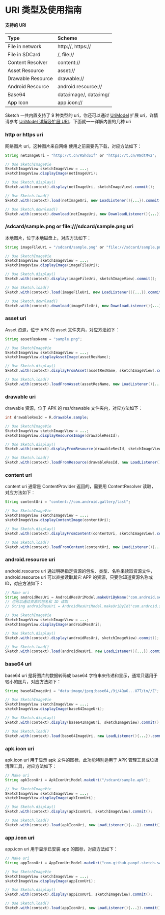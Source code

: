 # URI 类型及使用指南

#### 支持的 URI

|Type|Scheme|
|:---|:---|
|File in network|http://, https:// |
|File in SDCard|/, file:// |
|Content Resolver|content://|
|Asset Resource|asset:// |
|Drawable Resource|drawable:// |
|Android Resource|android.resource:// |
|Base64|data:image/, data:img/ |
|App Icon|app.icon:// |

Sketch 一共内置支持了 9 种类型的 uri，你还可以通过 [UriModel] 扩展 uri，详情请参考 [UriModel 详解及扩展 URI][uri_model]，下面就一一详解内置的几种 uri

### http or https uri

网络图片 uri，这种图片来自网络 使用之前需要先下载，对应方法如下：

```java
String netImageUri = "http://t.cn/RShdS1f" or "https://t.cn/RNdtMv2";

// Use SketchImageVie
SketchImageView sketchImageView = ...;
sketchImageView.displayImage(netImageUri);

// Use Sketch.display()
Sketch.with(context).display(netImageUri, sketchImageView).commit();

// Use Sketch.load()
Sketch.with(context).load(netImageUri, new LoadListener(){...}).commit();

// Use Sketch.download()
Sketch.with(context).download(netImageUri, new DownloadListener(){...}).commit();
```

### /sdcard/sample.png or file:///sdcard/sample.png uri

本地图片，位于本地磁盘上，对应方法如下：

```java
String imageFileUri = "/sdcard/sample.png" or "file:///sdcard/sample.png";

// Use SketchImageVie
SketchImageView sketchImageView = ...;
sketchImageView.displayImage(imageFileUri);

// Use Sketch.display()
Sketch.with(context).display(imageFileUri, sketchImageView).commit();

// Use Sketch.load()
Sketch.with(context).load(imageFileUri, new LoadListener(){...}).commit();

// Use Sketch.download()
Sketch.with(context).download(imageFileUri, new DownloadListener(){...}).commit();
```

### asset uri

Asset 资源，位于 APK 的 asset 文件夹内，对应方法如下：

```java
String assetResName = "sample.png";

// Use SketchImageVie
SketchImageView sketchImageView = ...;
sketchImageView.displayAssetImage(assetResName);

// Use Sketch.display()
Sketch.with(context).displayFromAsset(assetResName, sketchImageView).commit();

// Use Sketch.load()
Sketch.with(context).loadFromAsset(assetResName, new LoadListener(){...}).commit();
```

### drawable uri

drawable 资源，位于 APK 的 res/drawable 文件夹内，对应方法如下：

```java
int drawableResId = R.drawable.sample;

// Use SketchImageVie
SketchImageView sketchImageView = ...;
sketchImageView.displayResourceImage(drawableResId);

// Use Sketch.display()
Sketch.with(context).displayFromResource(drawableResId, sketchImageView).commit();

// Use Sketch.load()
Sketch.with(context).loadFromResource(drawableResId, new LoadListener(){...}).commit();
```

### content uri

content uri 通常是 ContentProvider 返回的，需要用 ContentResolver 读取，对应方法如下：

```java
String contentUri = "content://com.android.gallery/last";

// Use SketchImageVie
SketchImageView sketchImageView = ...;
sketchImageView.displayContentImage(contentUri);

// Use Sketch.display()
Sketch.with(context).displayFromContent(contentUri, sketchImageView).commit();

// Use Sketch.load()
Sketch.with(context).loadFromContent(contentUri, new LoadListener(){...}).commit();
```

### android.resource uri

android.resource uri 通过明确指定资源的包名、类型、名称来读取资源文件，android.resource uri 可以直接读取其它 APP 的资源，只要你知道资源名称或 ID，对应方法如下：

```java
// Make uri
String androidResUri = AndroidResUriModel.makeUriByName("com.android.settings", "drawable", "ic_launcher");
// 也可以通过资源的包名和 ID 读取
// String androidResUri = AndroidResUriModel.makeUriById("com.android.settings", 0x7f020000);

// Use SketchImageVie
SketchImageView sketchImageView = ...;
sketchImageView.displayImage(androidResUri);

// Use Sketch.display()
Sketch.with(context).display(androidResUri, sketchImageView).commit();

// Use Sketch.load()
Sketch.with(context).load(androidResUri, new LoadListener(){...}).commit();
```

### base64 uri

base64 uri 是将图片的数据转码成 base64 字符串来传递和显示，通常只适用于较小的图片，对应方法如下：

```java
String base64ImageUri = "data:image/jpeg;base64,/9j/4QaO...U7T/in//Z";

// Use SketchImageVie
SketchImageView sketchImageView = ...;
sketchImageView.displayImage(base64ImageUri);

// Use Sketch.display()
Sketch.with(context).display(base64ImageUri, sketchImageView).commit();

// Use Sketch.load()
Sketch.with(context).load(base64ImageUri, new LoadListener(){...}).commit();
```

### apk.icon uri

apk.icon uri 用于显示 apk 文件的图标，此功能特别适用于 APK 管理工具或垃圾清理工具，对应方法如下：

```java
// Make uri
String apkIconUri = ApkIconUriModel.makeUri("/sdcard/sample.apk");

// Use SketchImageVie
SketchImageView sketchImageView = ...;
sketchImageView.displayImage(apkIconUri);

// Use Sketch.display()
Sketch.with(context).display(apkIconUri, sketchImageView).commit();

// Use Sketch.load()
Sketch.with(context).load(apkIconUri, new LoadListener(){...}).commit();
```

### app.icon uri

app.icon uri 用于显示已安装 app 的图标，对应方法如下：

```java
// Make uri
String appIconUri = AppIconUriModel.makeUri("com.github.panpf.sketch.sample", 2500);

// Use SketchImageVie
SketchImageView sketchImageView = ...;
sketchImageView.displayImage(appIconUri);

// Use Sketch.display()
Sketch.with(context).display(appIconUri, sketchImageView).commit();

// Use Sketch.load()
Sketch.with(context).load(appIconUri, new LoadListener(){...}).commit();
```


[UriModel]: ../../sketch/src/main/java/com/github/panpf/sketch/uri/UriModel.java
[uri_model]: uri_model.md
